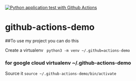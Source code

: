 [![Python application test with Github Actions](https://github.com/berus2007/github-actions-demo/actions/workflows/main.yml/badge.svg)](https://github.com/berus2007/github-actions-demo/actions/workflows/main.yml)

# github-actions-demo

##To use my project you can do this 

Create a virtualenv
``` python3 -m venv ~/.github=actions-demo```
### for google cloud virtualenv ~/.github-actions-demo

Source it
```source ~/.github-actions-demo/bin/activate```
